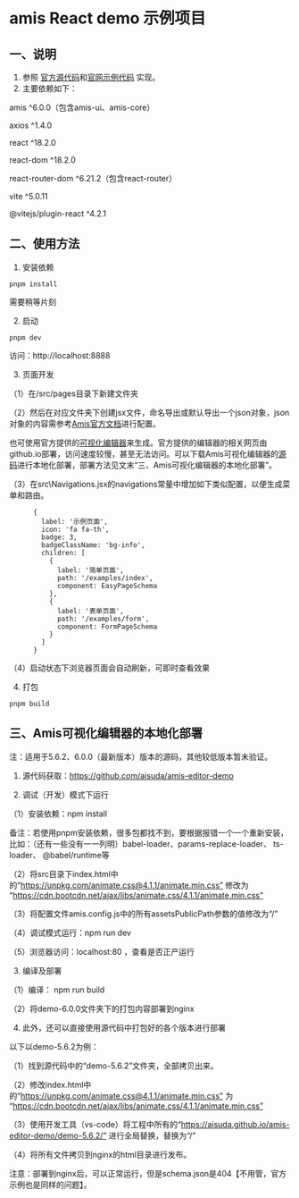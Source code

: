 # amis React demo 示例项目

## 一、说明
1. 参照 [官方源代码](https://github.com/baidu/amis)和[官网示例代码](https://github.com/aisuda/amis-react-starter) 实现。
2. 主要依赖如下：

amis ^6.0.0（包含amis-ui、amis-core）

axios ^1.4.0

react ^18.2.0

react-dom ^18.2.0

react-router-dom ^6.21.2（包含react-router）

vite ^5.0.11

@vitejs/plugin-react ^4.2.1

## 二、使用方法
1. 安装依赖
```
pnpm install
```
需要稍等片刻

2. 启动
```
pnpm dev
```
访问：http://localhost:8888

3. 页面开发

（1）在/src/pages目录下新建文件夹

（2）然后在对应文件夹下创建jsx文件，命名导出或默认导出一个json对象，json对象的内容需参考[Amis官方文档](https://aisuda.bce.baidu.com/amis/zh-CN/docs/index)进行配置。

也可使用官方提供的[可视化编辑器](https://aisuda.github.io/amis-editor-demo)来生成。官方提供的编辑器的相关网页由github.io部署，访问速度较慢，甚至无法访问。可以下载Amis可视化编辑器的[源码](https://github.com/aisuda/amis-editor-demo)进行本地化部署，部署方法见文末“三、Amis可视化编辑器的本地化部署”。

（3）在src\Navigations.jsx的navigations常量中增加如下类似配置，以便生成菜单和路由。
```
      {
        label: '示例页面',
        icon: 'fa fa-th',
        badge: 3,
        badgeClassName: 'bg-info',
        children: [
          {
            label: '简单页面',
            path: '/examples/index',
            component: EasyPageSchema
          },
          {
            label: '表单页面',
            path: '/examples/form',
            component: FormPageSchema
          }
        ]
      }
```
（4）启动状态下浏览器页面会自动刷新，可即时查看效果

4. 打包
```
pnpm build
```

## 三、Amis可视化编辑器的本地化部署
   注：适用于5.6.2、6.0.0（最新版本）版本的源码，其他较低版本暂未验证。

1. 源代码获取：https://github.com/aisuda/amis-editor-demo

2. 调试（开发）模式下运行

（1）安装依赖：npm install

备注：若使用pnpm安装依赖，很多包都找不到，要根据报错一个一个重新安装，比如：（还有一些没有一一列明）babel-loader、params-replace-loader、 ts-loader、 @babel/runtime等  

（2）将src目录下index.html中的“https://unpkg.com/animate.css@4.1.1/animate.min.css” 修改为 “https://cdn.bootcdn.net/ajax/libs/animate.css/4.1.1/animate.min.css”

（3）将配置文件amis.config.js中的所有assetsPublicPath参数的值修改为“/”

（4）调试模式运行：npm run dev

（5）浏览器访问：localhost:80 ，查看是否正产运行

3. 编译及部署

（1）编译： npm run build

（2）将demo-6.0.0文件夹下的打包内容部署到nginx

4. 此外，还可以直接使用源代码中打包好的各个版本进行部署

以下以demo-5.6.2为例：

（1）找到源代码中的“demo-5.6.2”文件夹，全部拷贝出来。

（2）修改index.html中的“https://unpkg.com/animate.css@4.1.1/animate.min.css” 为 “https://cdn.bootcdn.net/ajax/libs/animate.css/4.1.1/animate.min.css”

（3）使用开发工具（vs-code）将工程中所有的“https://aisuda.github.io/amis-editor-demo/demo-5.6.2/” 进行全局替换，替换为“/”

（4）将所有文件拷贝到nginx的html目录进行发布。

注意：部署到nginx后，可以正常运行，但是schema.json是404【不用管，官方示例也是同样的问题】。
